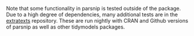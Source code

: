 Note that some functionality in parsnip is tested outside of the package. Due to a high degree of dependencies, many additional tests are in the [extratexts](https://github.com/tidymodels/extratests/tree/main/tests/testthat) repository. These are run nightly with CRAN and Github versions of parsnip as well as other tidymodels packages. 

